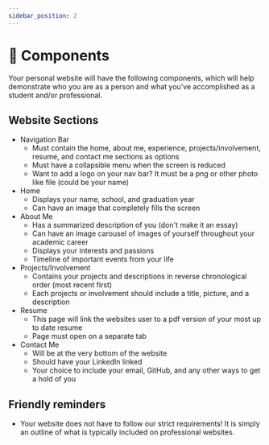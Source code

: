 ```yaml
---
sidebar_position: 2
---
```


# 🧩 Components

Your personal website will have the following components, which will help demonstrate who you are as a person and what you’ve accomplished as a student and/or professional.

## Website Sections

- Navigation Bar
  - Must contain the home, about me, experience, projects/involvement, resume, and contact me sections as options
  - Must have a collapsible menu when the screen is reduced
  - Want to add a logo on your nav bar? It must be a png or other photo like file (could be your name)
- Home 
  - Displays your name, school, and graduation year
  - Can have an image that completely fills the screen
- About Me
  - Has a summarized description of you (don't make it an essay)
  - Can have an image carousel of images of yourself throughout your academic career
  - Displays your interests and passions
  - Timeline of important events from your life
- Projects/Involvement
  - Contains your projects and descriptions in reverse chronological order (most recent first)
  - Each projects or involvement should include a title, picture, and a description
- Resume 
  - This page will link the websites user to a pdf version of your most up to date resume
  - Page must open on a separate tab
- Contact Me
  - Will be at the very bottom of the website
  - Should have your LinkedIn linked
  - Your choice to include your email, GitHub, and any other ways to get a hold of you

## Friendly reminders

- Your website does not have to follow our strict requirements! It is simply an outline of what is typically included on professional websites.